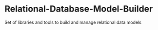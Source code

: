# Relational-Database-Model-Builder
Set of libraries and tools to build and manage relational data models
